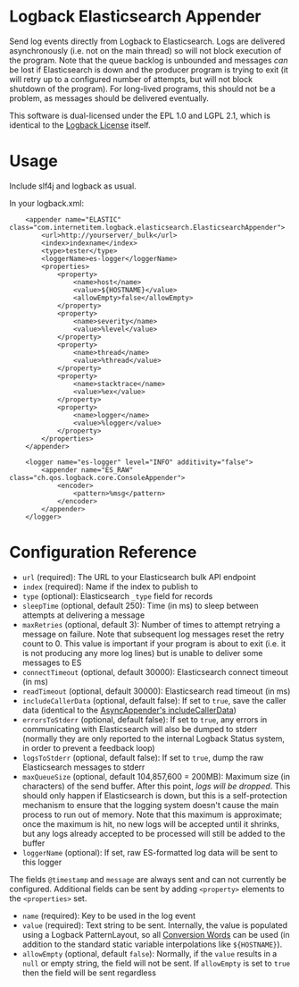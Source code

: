 Logback Elasticsearch Appender
===============================

Send log events directly from Logback to Elasticsearch. Logs are delivered asynchronously (i.e. not on the main thread) so will not block execution of the program. Note that the queue backlog is unbounded and messages *can* be lost if Elasticsearch is down and the producer program is trying to exit (it will retry up to a configured number of attempts, but will not block shutdown of the program). For long-lived programs, this should not be a problem, as messages should be delivered eventually.

This software is dual-licensed under the EPL 1.0 and LGPL 2.1, which is identical to the [Logback License](http://logback.qos.ch/license.html) itself.

Usage
=====
Include slf4j and logback as usual.

In your logback.xml:

        <appender name="ELASTIC" class="com.internetitem.logback.elasticsearch.ElasticsearchAppender">
            <url>http://yourserver/_bulk</url>
            <index>indexname</index>
            <type>tester</type>
            <loggerName>es-logger</loggerName>
            <properties>
                <property>
                    <name>host</name>
                    <value>${HOSTNAME}</value>
                    <allowEmpty>false</allowEmpty>
                </property>
                <property>
                    <name>severity</name>
                    <value>%level</value>
                </property>
                <property>
                    <name>thread</name>
                    <value>%thread</value>
                </property>
                <property>
                    <name>stacktrace</name>
                    <value>%ex</value>
                </property>
                <property>
                    <name>logger</name>
                    <value>%logger</value>
                </property>
            </properties>
        </appender>
        
        <logger name="es-logger" level="INFO" additivity="false">
            <appender name="ES_RAW" class="ch.qos.logback.core.ConsoleAppender">
                <encoder>
                    <pattern>%msg</pattern>
                </encoder>
            </appender>
        </logger>


Configuration Reference
=======================

 * `url` (required): The URL to your Elasticsearch bulk API endpoint
 * `index` (required): Name if the index to publish to
 * `type` (optional): Elasticsearch `_type` field for records
 * `sleepTime` (optional, default 250): Time (in ms) to sleep between attempts at delivering a message
 * `maxRetries` (optional, default 3): Number of times to attempt retrying a message on failure. Note that subsequent log messages reset the retry count to 0. This value is important if your program is about to exit (i.e. it is not producing any more log lines) but is unable to deliver some messages to ES
 * `connectTimeout` (optional, default 30000): Elasticsearch connect timeout (in ms)
 * `readTimeout` (optional, default 30000): Elasticsearch read timeout (in ms)
 * `includeCallerData` (optional, default false): If set to `true`, save the caller data (identical to the [AsyncAppender's includeCallerData](http://logback.qos.ch/manual/appenders.html#asyncIncludeCallerData))
 * `errorsToStderr` (optional, default false): If set to `true`, any errors in communicating with Elasticsearch will also be dumped to stderr (normally they are only reported to the internal Logback Status system, in order to prevent a feedback loop)
 * `logsToStderr` (optional, default false): If set to `true`, dump the raw Elasticsearch messages to stderr
 * `maxQueueSize` (optional, default 104,857,600 = 200MB): Maximum size (in characters) of the send buffer. After this point, *logs will be dropped*. This should only happen if Elasticsearch is down, but this is a self-protection mechanism to ensure that the logging system doesn't cause the main process to run out of memory. Note that this maximum is approximate; once the maximum is hit, no new logs will be accepted until it shrinks, but any logs already accepted to be processed will still be added to the buffer
 * `loggerName` (optional): If set, raw ES-formatted log data will be sent to this logger

The fields `@timestamp` and `message` are always sent and can not currently be configured. Additional fields can be sent by adding `<property>` elements to the `<properties>` set.

 * `name` (required): Key to be used in the log event
 * `value` (required): Text string to be sent. Internally, the value is populated using a Logback PatternLayout, so all [Conversion Words](http://logback.qos.ch/manual/layouts.html#conversionWord) can be used (in addition to the standard static variable interpolations like `${HOSTNAME}`).
 * `allowEmpty` (optional, default `false`): Normally, if the `value` results in a `null` or empty string, the field will not be sent. If `allowEmpty` is set to `true` then the field will be sent regardless

 
